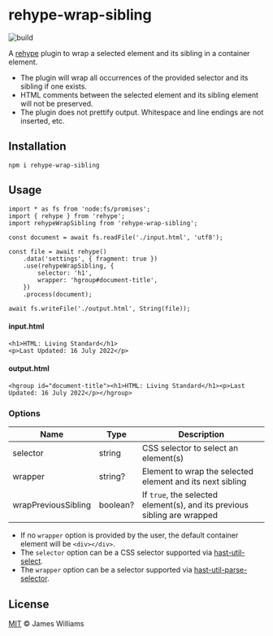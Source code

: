 # rehype-wrap-sibling

![build](https://github.com/jamesgeorgewilliams/rehype-wrap-sibling/workflows/main/badge.svg)

A [rehype](https://github.com/rehypejs/rehype?tab=readme-ov-file#plugins) plugin to wrap a selected element and its
sibling in a container element.

- The plugin will wrap all occurrences of the provided selector and its sibling if one exists.
- HTML comments between the selected element and its sibling element will not be preserved.
- The plugin does not prettify output. Whitespace and line endings are not inserted, etc.

## Installation

```
npm i rehype-wrap-sibling
```

## Usage

```
import * as fs from 'node:fs/promises';
import { rehype } from 'rehype';
import rehypeWrapSibling from 'rehype-wrap-sibling';

const document = await fs.readFile('./input.html', 'utf8');

const file = await rehype()
	.data('settings', { fragment: true })
	.use(rehypeWrapSibling, {
		selector: 'h1',
		wrapper: 'hgroup#document-title',
	})
	.process(document);

await fs.writeFile('./output.html', String(file));
```

#### input.html

```
<h1>HTML: Living Standard</h1>
<p>Last Updated: 16 July 2022</p>
```

#### output.html

```
<hgroup id="document-title"><h1>HTML: Living Standard</h1><p>Last Updated: 16 July 2022</p></hgroup>
```

### Options

Name | Type | Description
---|---|---
selector | string | CSS selector to select an element(s)
wrapper | string? | Element to wrap the selected element and its next sibling
wrapPreviousSibling | boolean? | If `true`, the selected element(s), and its previous sibling are wrapped

- If no `wrapper` option is provided by the user, the default container element will be `<div></div>`.
- The `selector` option can be a CSS selector supported
via [hast-util-select](https://github.com/syntax-tree/hast-util-select?tab=readme-ov-file#support).
- The `wrapper` option can be a selector supported
via [hast-util-parse-selector](https://github.com/syntax-tree/hast-util-parse-selector/blob/main/readme.md#parameters).

## License

[MIT](./LICENSE) :copyright: James Williams
